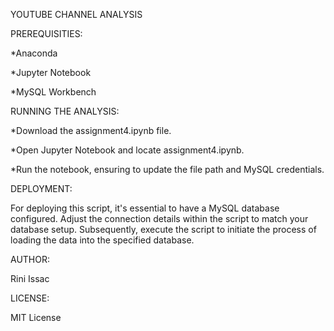 YOUTUBE CHANNEL ANALYSIS

PREREQUISITIES:

*Anaconda

*Jupyter Notebook

*MySQL Workbench

RUNNING THE ANALYSIS:

*Download the assignment4.ipynb file.

*Open Jupyter Notebook and locate assignment4.ipynb.

*Run the notebook, ensuring to update the file path and MySQL credentials.

DEPLOYMENT:

For deploying this script, it's essential to have a MySQL database configured. Adjust the connection details within the script to match your database setup. Subsequently, execute the script to initiate the process of loading the data into the specified database.

AUTHOR:

Rini Issac

LICENSE:

MIT License






